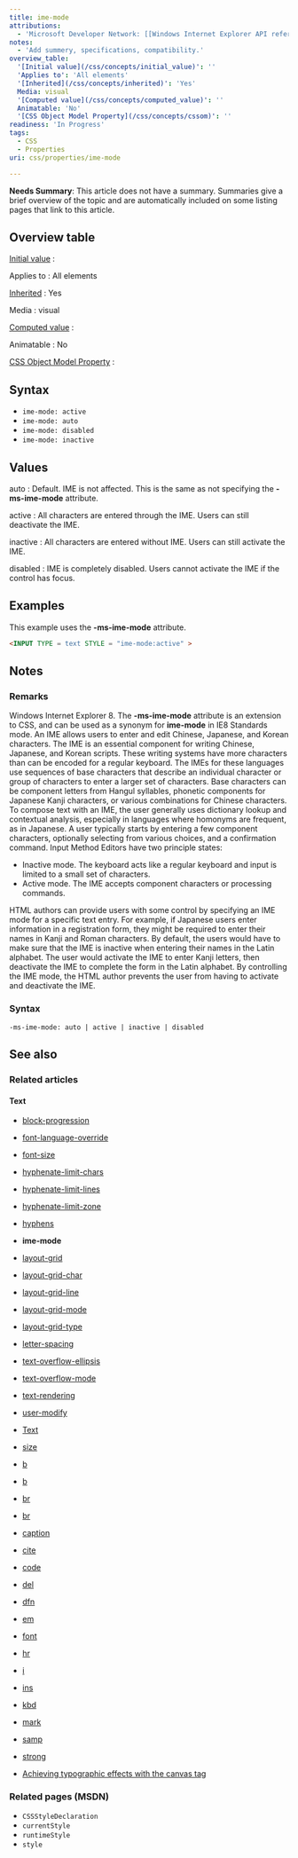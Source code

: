 ```yaml
---
title: ime-mode
attributions:
  - 'Microsoft Developer Network: [[Windows Internet Explorer API reference](http://msdn.microsoft.com/en-us/library/ie/hh828809%28v=vs.85%29.aspx) Article]'
notes:
  - 'Add summery, specifications, compatibility.'
overview_table:
  '[Initial value](/css/concepts/initial_value)': ''
  'Applies to': 'All elements'
  '[Inherited](/css/concepts/inherited)': 'Yes'
  Media: visual
  '[Computed value](/css/concepts/computed_value)': ''
  Animatable: 'No'
  '[CSS Object Model Property](/css/concepts/cssom)': ''
readiness: 'In Progress'
tags:
  - CSS
  - Properties
uri: css/properties/ime-mode

---
```

**Needs Summary**: This article does not have a summary. Summaries give a brief overview of the topic and are automatically included on some listing pages that link to this article.

## <span>Overview table</span>

[Initial value](/css/concepts/initial_value)
:

Applies to
:   All elements

[Inherited](/css/concepts/inherited)
:   Yes

Media
:   visual

[Computed value](/css/concepts/computed_value)
:

Animatable
:   No

[CSS Object Model Property](/css/concepts/cssom)
:

## <span>Syntax</span>

-   `ime-mode: active`
-   `ime-mode: auto`
-   `ime-mode: disabled`
-   `ime-mode: inactive`

## <span>Values</span>

auto
:   Default. IME is not affected. This is the same as not specifying the **-ms-ime-mode** attribute.

active
:   All characters are entered through the IME. Users can still deactivate the IME.

inactive
:   All characters are entered without IME. Users can still activate the IME.

disabled
:   IME is completely disabled. Users cannot activate the IME if the control has focus.

## <span>Examples</span>

This example uses the **-ms-ime-mode** attribute.

``` html
<INPUT TYPE = text STYLE = "ime-mode:active" >
```

## <span>Notes</span>

### <span>Remarks</span>

Windows Internet Explorer 8. The **-ms-ime-mode** attribute is an extension to CSS, and can be used as a synonym for **ime-mode** in IE8 Standards mode. An IME allows users to enter and edit Chinese, Japanese, and Korean characters. The IME is an essential component for writing Chinese, Japanese, and Korean scripts. These writing systems have more characters than can be encoded for a regular keyboard. The IMEs for these languages use sequences of base characters that describe an individual character or group of characters to enter a larger set of characters. Base characters can be component letters from Hangul syllables, phonetic components for Japanese Kanji characters, or various combinations for Chinese characters. To compose text with an IME, the user generally uses dictionary lookup and contextual analysis, especially in languages where homonyms are frequent, as in Japanese. A user typically starts by entering a few component characters, optionally selecting from various choices, and a confirmation command. Input Method Editors have two principle states:

-   Inactive mode. The keyboard acts like a regular keyboard and input is limited to a small set of characters.
-   Active mode. The IME accepts component characters or processing commands.

HTML authors can provide users with some control by specifying an IME mode for a specific text entry. For example, if Japanese users enter information in a registration form, they might be required to enter their names in Kanji and Roman characters. By default, the users would have to make sure that the IME is inactive when entering their names in the Latin alphabet. The user would activate the IME to enter Kanji letters, then deactivate the IME to complete the form in the Latin alphabet. By controlling the IME mode, the HTML author prevents the user from having to activate and deactivate the IME.

### <span>Syntax</span>

`-ms-ime-mode: auto | active | inactive | disabled`

## <span>See also</span>

### <span>Related articles</span>

#### <span>Text</span>

-   [block-progression](/css/properties/block-progression)

-   [font-language-override](/css/properties/font-language-override)

-   [font-size](/css/properties/font-size)

-   [hyphenate-limit-chars](/css/properties/hyphenate-limit-chars)

-   [hyphenate-limit-lines](/css/properties/hyphenate-limit-lines)

-   [hyphenate-limit-zone](/css/properties/hyphenate-limit-zone)

-   [hyphens](/css/properties/hyphens)

-   **ime-mode**

-   [layout-grid](/css/properties/layout-grid)

-   [layout-grid-char](/css/properties/layout-grid-char)

-   [layout-grid-line](/css/properties/layout-grid-line)

-   [layout-grid-mode](/css/properties/layout-grid-mode)

-   [layout-grid-type](/css/properties/layout-grid-type)

-   [letter-spacing](/css/properties/letter-spacing)

-   [text-overflow-ellipsis](/css/properties/text-overflow-ellipsis)

-   [text-overflow-mode](/css/properties/text-overflow-mode)

-   [text-rendering](/css/properties/text-rendering)

-   [user-modify](/css/properties/user-modify)

-   [Text](/css/text)

-   [size](/html/attributes/size)

-   [b](/html/elements/b)

-   [b](/html/elements/b/ja)

-   [br](/html/elements/br)

-   [br](/html/elements/br/ja)

-   [caption](/html/elements/caption)

-   [cite](/html/elements/cite)

-   [code](/html/elements/code)

-   [del](/html/elements/del)

-   [dfn](/html/elements/dfn)

-   [em](/html/elements/em)

-   [font](/html/elements/font)

-   [hr](/html/elements/hr)

-   [i](/html/elements/i)

-   [ins](/html/elements/ins)

-   [kbd](/html/elements/kbd)

-   [mark](/html/elements/mark)

-   [samp](/html/elements/samp)

-   [strong](/html/elements/strong)

-   [Achieving typographic effects with the canvas tag](/tutorials/canvas_texteffects)

### <span>Related pages (MSDN)</span>

-   `CSSStyleDeclaration`
-   `currentStyle`
-   `runtimeStyle`
-   `style`
